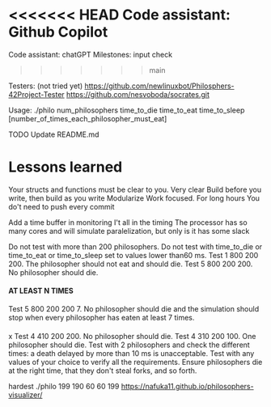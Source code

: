 <<<<<<< HEAD
Code assistant: Github Copilot
=======
Code assistant: chatGPT
Milestones: input check
>>>>>>> main

Testers: (not tried yet)
https://github.com/newlinuxbot/Philosphers-42Project-Tester
https://github.com/nesvoboda/socrates.git

Usage:
./philo num_philosophers time_to_die time_to_eat time_to_sleep [number_of_times_each_philosopher_must_eat]

TODO
Update README.md

# Lessons learned
Your structs and functions must be clear to you. Very clear
Build before you write, then build as you write
Modularize
Work focused. For long hours
You do't need to push every commit

Add a time buffer in monitoring
I't all in the timing
The processor has so many cores and will simulate paralelization, but only is it has some slack



Do not test with more than 200 philosophers.
Do not test with time_to_die or time_to_eat or time_to_sleep set to values lower than60 ms.
Test 1 800 200 200. The philosopher should not eat and should die.
Test 5 800 200 200. No philosopher should die.
#### AT LEAST N TIMES
Test 5 800 200 200 7. No philosopher should die and the simulation should stop when every philosopher has eaten at least 7 times.
####
x Test 4 410 200 200. No philosopher should die.
Test 4 310 200 100. One philosopher should die.
Test with 2 philosophers and check the different times: a death delayed by more than 10 ms is unacceptable.
Test with any values of your choice to verify all the requirements. Ensure philosophers die at the right time, that they don't steal forks, and so forth.

hardest ./philo 199 190 60 60 199
https://nafuka11.github.io/philosophers-visualizer/
